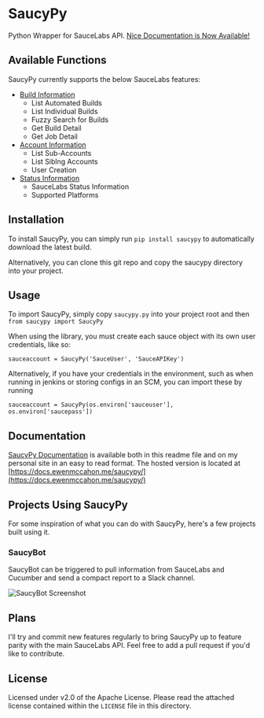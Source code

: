 # SaucyPy
Python Wrapper for SauceLabs API. [Nice Documentation is Now Available!](https://docs.ewenmccahon.me/saucypy/)

## Available Functions
SaucyPy currently supports the below SauceLabs features:

* [Build Information](docs/builds.md)
  * List Automated Builds
  * List Individual Builds
  * Fuzzy Search for Builds
  * Get Build Detail
  * Get Job Detail
* [Account Information](docs/accounts.md)
  * List Sub-Accounts
  * List Siblng Accounts
  * User Creation
* [Status Information](docs/status.md)
  * SauceLabs Status Information
  * Supported Platforms

## Installation
To install SaucyPy, you can simply run `pip install saucypy` to automatically download the latest build.

Alternatively, you can clone this git repo and copy the saucypy directory into your project.

## Usage
To import SaucyPy, simply copy `saucypy.py` into your project root and then `from saucypy import SaucyPy`

When using the library, you must create each sauce object with its own user credentials, like so:

`sauceaccount = SaucyPy('SauceUser', 'SauceAPIKey')`

Alternatively, if you have your credentials in the environment, such as when running in jenkins or storing configs in an SCM, you can import these by running

`sauceaccount = SaucyPy(os.environ['sauceuser'], os.environ['saucepass'])`

## Documentation
[SaucyPy Documentation](https://docs.ewenmccahon.me/saucypy/) is available both in this readme file and on my personal site in an easy to read format. The hosted version is located at [https://docs.ewenmccahon.me/saucypy/](https://docs.ewenmccahon.me/saucypy/)

## Projects Using SaucyPy
For some inspiration of what you can do with SaucyPy, here's a few projects built using it.

### SaucyBot
SaucyBot can be triggered to pull information from SauceLabs and Cucumber and send a compact report to a Slack channel.

![SaucyBot Screenshot](https://ewenmccahon.me/cloud/files/4f093ff108.png)

## Plans
I'll try and commit new features regularly to bring SaucyPy up to feature parity with the main SauceLabs API. Feel free to add a pull request if you'd like to contribute.

## License
Licensed under v2.0 of the Apache License. Please read the attached license contained within the `LICENSE` file in this directory.
